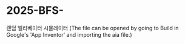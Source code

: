 # 2025-BFS-
랜덤 엘리베이터 시뮬레이터 (The file can be opened by going to Build in Google's 'App Inventor' and importing the aia file.)
